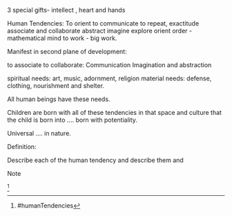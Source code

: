 3 special gifts- intellect , heart and hands

Human Tendencies:
To orient
to communicate
to repeat, exactitude
associate and collaborate
abstract
imagine
explore
orient
order - mathematical mind
to work - big work.

Manifest in second plane of development:

to associate to collaborate: Communication 
Imagination and abstraction 


spiritual needs: art, music, adornment, religion
material needs: defense, clothing, nourishment and shelter.

All human beings have these needs. 

Children are born with all of these tendencies  in that space and culture that the child is born into .... born with potentiality. 

Universal .... in nature. 

Definition: 


Describe each of the human tendency and describe them and 

> [!NOTE]
> [^1]

[^1]: #humanTendencies 
